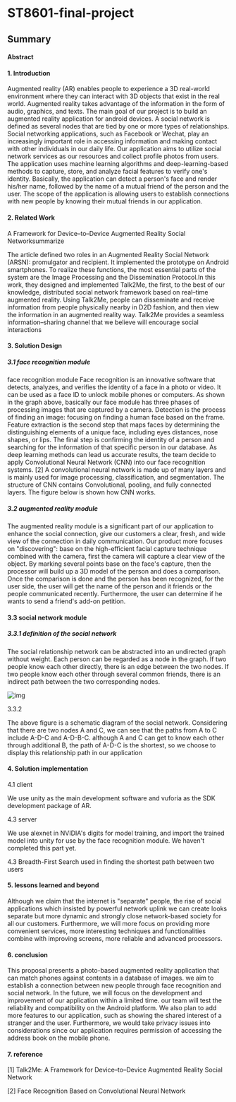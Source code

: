 # ST8601-final-project

## Summary

####   Abstract



#### 1. Introduction

Augmented reality (AR) enables people to experience a 3D real-world environment where they can interact with 3D objects that exist in the real world. Augmented reality takes advantage of the information in the form of audio, graphics, and texts. The main goal of our project is to build an augmented reality application for android devices.  A social network is defined as several nodes that are tied by one or more types of relationships. Social networking applications, such as Facebook or Wechat, play an increasingly important role in accessing information and making contact with other individuals in our daily life. Our application aims to utilize social network services as our resources and collect profile photos from users. The application uses machine learning algorithms and deep-learning-based methods to capture, store, and analyze facial features to verify one's identity. Basically, the application can detect a person's face and render his/her name, followed by the name of a mutual friend of the person and the user. The scope of the application is allowing users to establish connections with new people by knowing their mutual friends in our application.

#### 2. Related Work 

 A Framework for Device–to–Device  Augmented Reality Social Networksummarize  

 The article defined two roles in an Augmented Reality Social Network (ARSN): promulgator and recipient.	It implemented the prototype on Android smartphones. To realize these functions, the most essential parts of the system are the Image Processing and the Dissemination Protocol.In this work, they designed and implemented Talk2Me, the first, to the best of our knowledge, distributed social network framework based on real–time augmented reality. Using Talk2Me, people can disseminate and receive information from people physically nearby in D2D fashion, and then view the information in an augmented reality way. Talk2Me provides a seamless information–sharing channel that we believe will encourage social interactions

#### 3. Solution Design

##### 3.1 face recognition module

face recognition module Face recognition is an innovative software that detects, analyzes, and verifies the identity of a face in a photo or video. It can be used as a face ID to unlock mobile phones or computers. As shown in the graph above, basically our face module has three phases of processing images that are captured by a camera. Detection is the process of finding an image: focusing on finding a human face based on the frame. Feature extraction is the second step that maps faces by determining the distinguishing elements of a unique face, including eyes distances, nose shapes, or lips. The final step is confirming the identity of a person and searching for the information of that specific person in our database. As deep learning methods can lead us accurate results, the team decide to apply Convolutional Neural Network (CNN) into our face recognition systems. [2] A convolutional neural network is made up of many layers and is mainly used for image processing, classification, and segmentation. The structure of CNN contains Convolutional, pooling, and fully connected layers. The figure below is shown how CNN works. 

##### 3.2 augmented reality module      

The augmented reality module is a significant part of our application to enhance the social connection, give our customers a clear, fresh, and wide view of the connection in daily communication. Our product more focuses on "discovering": base on the high-efficient facial capture technique combined with the camera, first the camera will capture a clear view of the object. By marking several points base on the face's capture, then the processor will build up a 3D model of the person and does a comparison. Once the comparison is done and the person has been recognized, for the user side, the user will get the name of the person and it friends or the people communicated recently. Furthermore, the user can determine if he wants to send a friend's add-on petition. 

#### 3.3 social network module

##### 3.3.1 definition of the social network

The social relationship network can be abstracted into an undirected graph without weight. Each person can be regarded as a node in the graph. If two people know each other directly, there is an edge between the two nodes. If two people know each other through several common friends, there is an indirect path between the two corresponding nodes.

![img](https://uploader.shimo.im/f/YHRROQ1Lgt7FpimG.png!thumbnail?accessToken=eyJhbGciOiJIUzI1NiIsImtpZCI6ImRlZmF1bHQiLCJ0eXAiOiJKV1QifQ.eyJhdWQiOiJhY2Nlc3NfcmVzb3VyY2UiLCJleHAiOjE2Mjc4MjAyODcsImciOiJLQ2tkcXhHUTZXVkdIOXFnIiwiaWF0IjoxNjI3ODE5OTg3LCJ1c2VySWQiOjI5MTA2NzcyfQ.LwsjdbdmhbRS_WLZDqy-d_q94OqgaQNgpYbWLTy2qY8)

3.3.2 

The above figure is a schematic diagram of the social network. Considering that there are two nodes A and C, we can see that the paths from A to C include A-D-C and A-D-B-C. although A and C can get to know each other through additional B, the path of A-D-C is the shortest, so we choose to display this relationship path in our application

#### 4. Solution implementation

4.1 client

We use unity as the main development software and vuforia as the SDK development package of AR.

4.3 server

We use alexnet in NVIDIA's digits for model training, and import the trained model into unity for use by the face recognition module. We haven't completed this part yet. 

4.3 Breadth-First Search used in finding the shortest path between two users

#### 5. lessons learned and beyond   

 Although we claim that the internet is "separate" people, the rise of social applications which insisted by powerful network uplink we can create looks separate but more dynamic and strongly close network-based society for all our customers. Furthermore, we will more focus on providing more convenient services, more interesting techniques and functionalities combine with improving screens, more reliable and advanced processors.  

#### 6. conclusion

This proposal presents a photo-based augmented reality application that can match phones against contents in a database of images. we aim to establish a connection between new people through face recognition and social network. In the future, we will focus on the development and improvement of our application within a limited time. our team will test the reliability and compatibility on the Android platform. We also plan to add more features to our application, such as showing the shared interest of a stranger and the user. Furthermore, we would take privacy issues into considerations since our application requires permission of accessing the address book on the mobile phone.  

#### 7. reference

[1] Talk2Me: A Framework for Device–to–Device  Augmented Reality Social Network

[2] Face Recognition Based on Convolutional Neural Network